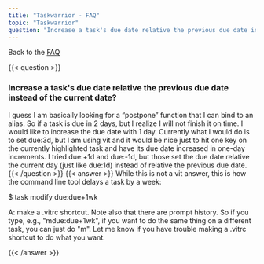 ```yaml
---
title: "Taskwarrior - FAQ"
topic: "Taskwarrior"
question: "Increase a task's due date relative the previous due date instead of the current date?"
---
```


Back to the [FAQ](/support/faq)

{{< question >}}
### Increase a task's due date relative the previous due date instead of the current date?

I guess I am basically looking for a “postpone” function that I can bind to an alias. So if a task is due in 2 days, but I realize I will not finish it on time. I would like to increase the due date with 1 day. Currently what I would do is to set due:3d, but I am using vit and it would be nice just to hit one key on the currently highlighted task and have its due date increased in one-day increments.
I tried due:+1d and due:-1d, but those set the due date relative the current day (just like due:1d) instead of relative the previous due date.
{{< /question >}}
{{< answer >}}
While this is not a vit answer, this is how the command line tool delays a task by a week:

$ task <id> modify due:due+1wk

A: make a .vitrc shortcut. Note also that there are prompt history. So if you type, e.g., "mdue:due+1wk", if you want to do the same thing on a different task, you can just do "m". Let me know if you have trouble making a .vitrc shortcut to do what you want.

{{< /answer >}}
